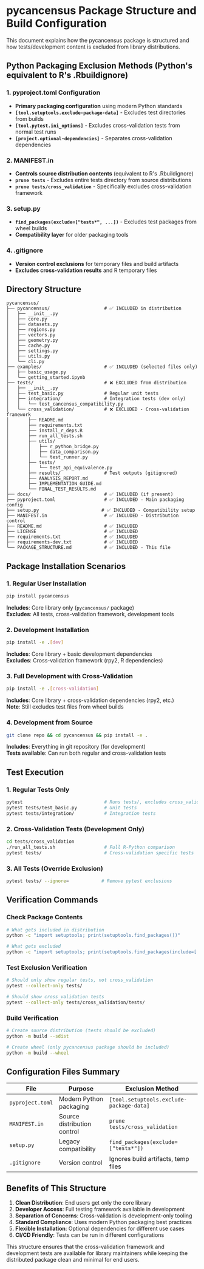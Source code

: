 # pycancensus Package Structure and Build Configuration

This document explains how the pycancensus package is structured and how tests/development content is excluded from library distributions.

## Python Packaging Exclusion Methods (Python's equivalent to R's .Rbuildignore)

### 1. **pyproject.toml Configuration**
- **Primary packaging configuration** using modern Python standards
- **`[tool.setuptools.exclude-package-data]`** - Excludes test directories from builds
- **`[tool.pytest.ini_options]`** - Excludes cross-validation tests from normal test runs
- **`[project.optional-dependencies]`** - Separates cross-validation dependencies

### 2. **MANIFEST.in** 
- **Controls source distribution contents** (equivalent to R's .Rbuildignore)
- **`prune tests`** - Excludes entire tests directory from source distributions
- **`prune tests/cross_validation`** - Specifically excludes cross-validation framework

### 3. **setup.py**
- **`find_packages(exclude=["tests*", ...])`** - Excludes test packages from wheel builds
- **Compatibility layer** for older packaging tools

### 4. **.gitignore**
- **Version control exclusions** for temporary files and build artifacts
- **Excludes cross-validation results** and R temporary files

## Directory Structure

```
pycancensus/
├── pycancensus/                    # ✅ INCLUDED in distribution
│   ├── __init__.py
│   ├── core.py
│   ├── datasets.py
│   ├── regions.py
│   ├── vectors.py
│   ├── geometry.py
│   ├── cache.py
│   ├── settings.py
│   ├── utils.py
│   └── cli.py
├── examples/                       # ✅ INCLUDED (selected files only)
│   ├── basic_usage.py
│   └── getting_started.ipynb
├── tests/                          # ❌ EXCLUDED from distribution
│   ├── __init__.py
│   ├── test_basic.py               # Regular unit tests
│   ├── integration/                # Integration tests (dev only)
│   │   └── test_cancensus_compatibility.py
│   └── cross_validation/           # ❌ EXCLUDED - Cross-validation framework
│       ├── README.md
│       ├── requirements.txt
│       ├── install_r_deps.R
│       ├── run_all_tests.sh
│       ├── utils/
│       │   ├── r_python_bridge.py
│       │   ├── data_comparison.py
│       │   └── test_runner.py
│       ├── tests/
│       │   └── test_api_equivalence.py
│       ├── results/                # Test outputs (gitignored)
│       ├── ANALYSIS_REPORT.md
│       ├── IMPLEMENTATION_GUIDE.md
│       └── FINAL_TEST_RESULTS.md
├── docs/                           # ✅ INCLUDED (if present)
├── pyproject.toml                  # ✅ INCLUDED - Main packaging config
├── setup.py                       # ✅ INCLUDED - Compatibility setup
├── MANIFEST.in                     # ✅ INCLUDED - Distribution control
├── README.md                       # ✅ INCLUDED
├── LICENSE                         # ✅ INCLUDED
├── requirements.txt                # ✅ INCLUDED
├── requirements-dev.txt            # ✅ INCLUDED
└── PACKAGE_STRUCTURE.md            # ✅ INCLUDED - This file
```

## Package Installation Scenarios

### 1. **Regular User Installation**
```bash
pip install pycancensus
```
**Includes**: Core library only (`pycancensus/` package)  
**Excludes**: All tests, cross-validation framework, development tools

### 2. **Development Installation**
```bash
pip install -e .[dev]
```
**Includes**: Core library + basic development dependencies  
**Excludes**: Cross-validation framework (rpy2, R dependencies)

### 3. **Full Development with Cross-Validation**
```bash
pip install -e .[cross-validation]
```
**Includes**: Core library + cross-validation dependencies (rpy2, etc.)  
**Note**: Still excludes test files from wheel builds

### 4. **Development from Source**
```bash
git clone repo && cd pycancensus && pip install -e .
```
**Includes**: Everything in git repository (for development)  
**Tests available**: Can run both regular and cross-validation tests

## Test Execution

### 1. **Regular Tests Only**
```bash
pytest                              # Runs tests/, excludes cross_validation/
pytest tests/test_basic.py          # Unit tests
pytest tests/integration/           # Integration tests
```

### 2. **Cross-Validation Tests** (Development Only)
```bash
cd tests/cross_validation
./run_all_tests.sh                  # Full R-Python comparison
pytest tests/                       # Cross-validation specific tests
```

### 3. **All Tests** (Override Exclusion)
```bash
pytest tests/ --ignore=            # Remove pytest exclusions
```

## Verification Commands

### Check Package Contents
```bash
# What gets included in distribution
python -c "import setuptools; print(setuptools.find_packages())"

# What gets excluded  
python -c "import setuptools; print(setuptools.find_packages(include=['tests*']))"
```

### Test Exclusion Verification
```bash
# Should only show regular tests, not cross_validation
pytest --collect-only tests/

# Should show cross_validation tests
pytest --collect-only tests/cross_validation/tests/
```

### Build Verification
```bash
# Create source distribution (tests should be excluded)
python -m build --sdist

# Create wheel (only pycancensus package should be included)
python -m build --wheel
```

## Configuration Files Summary

| File | Purpose | Exclusion Method |
|------|---------|------------------|
| `pyproject.toml` | Modern Python packaging | `[tool.setuptools.exclude-package-data]` |
| `MANIFEST.in` | Source distribution control | `prune tests/cross_validation` |
| `setup.py` | Legacy compatibility | `find_packages(exclude=["tests*"])` |
| `.gitignore` | Version control | Ignores build artifacts, temp files |

## Benefits of This Structure

1. **Clean Distribution**: End users get only the core library
2. **Developer Access**: Full testing framework available in development
3. **Separation of Concerns**: Cross-validation is development-only tooling
4. **Standard Compliance**: Uses modern Python packaging best practices
5. **Flexible Installation**: Optional dependencies for different use cases
6. **CI/CD Friendly**: Tests can be run in different configurations

This structure ensures that the cross-validation framework and development tests are available for library maintainers while keeping the distributed package clean and minimal for end users.